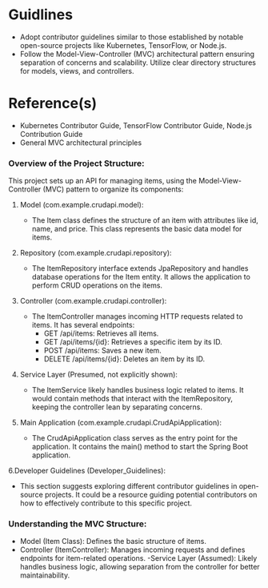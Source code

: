 # Guidlines
- Adopt contributor guidelines similar to those established by notable open-source projects like Kubernetes, TensorFlow, or Node.js. 
- Follow the Model-View-Controller (MVC) architectural pattern ensuring separation of concerns and scalability. Utilize clear directory structures for models, views, and controllers. 


# Reference(s)
- Kubernetes Contributor Guide, TensorFlow Contributor Guide, Node.js Contribution Guide
- General MVC architectural principles



### Overview of the Project Structure:

This project sets up an API for managing items, using the Model-View-Controller (MVC) pattern to organize its components:

1. Model (com.example.crudapi.model):
   - The Item class defines the structure of an item with attributes like id, name, and price. This class represents the basic data model for items.

2. Repository (com.example.crudapi.repository):
   - The ItemRepository interface extends JpaRepository and handles database operations for the Item entity. It allows the application to perform CRUD operations on the items.

3. Controller (com.example.crudapi.controller):
   - The ItemController manages incoming HTTP requests related to items. It has several endpoints:
     - GET /api/items: Retrieves all items.
     - GET /api/items/{id}: Retrieves a specific item by its ID.
     - POST /api/items: Saves a new item.
     - DELETE /api/items/{id}: Deletes an item by its ID.

4. Service Layer (Presumed, not explicitly shown):
   - The ItemService likely handles business logic related to items. It would contain methods that interact with the ItemRepository, keeping the controller lean by separating concerns.

5. Main Application (com.example.crudapi.CrudApiApplication):
   - The CrudApiApplication class serves as the entry point for the application. It contains the main() method to start the Spring Boot application.

6.Developer Guidelines (Developer_Guidelines):
   - This section suggests exploring different contributor guidelines in open-source projects. It could be a resource guiding potential contributors on how to effectively contribute to this specific project.

### Understanding the MVC Structure:

- Model (Item Class): Defines the basic structure of items.
- Controller (ItemController): Manages incoming requests and defines endpoints for item-related operations.
-Service Layer (Assumed): Likely handles business logic, allowing separation from the controller for better maintainability.
  
               
